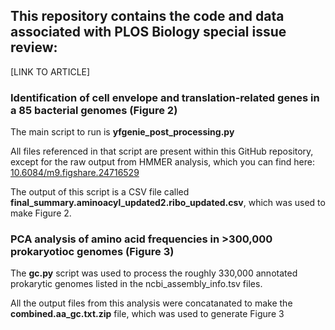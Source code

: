 ## This repository contains the code and data associated with PLOS Biology special issue review:
[LINK TO ARTICLE]

### Identification of cell envelope and translation-related genes in a 85 bacterial genomes (Figure 2)
The main script to run is **yfgenie_post_processing.py**

All files referenced in that script are present within this GitHub repository, except for the raw output from HMMER analysis, which you can find here: [10.6084/m9.figshare.24716529](10.6084/m9.figshare.24716529)

The output of this script is a CSV file called **final_summary.aminoacyl_updated2.ribo_updated.csv**, which was used to make Figure 2.

### PCA analysis of amino acid frequencies in >300,000 prokaryotioc genomes (Figure 3)
The **gc.py** script was used to process the roughly 330,000 annotated prokarytic genomes listed in the ncbi_assembly_info.tsv files.

All the output files from this analysis were concatanated to make the **combined.aa_gc.txt.zip** file, which was used to generate Figure 3
